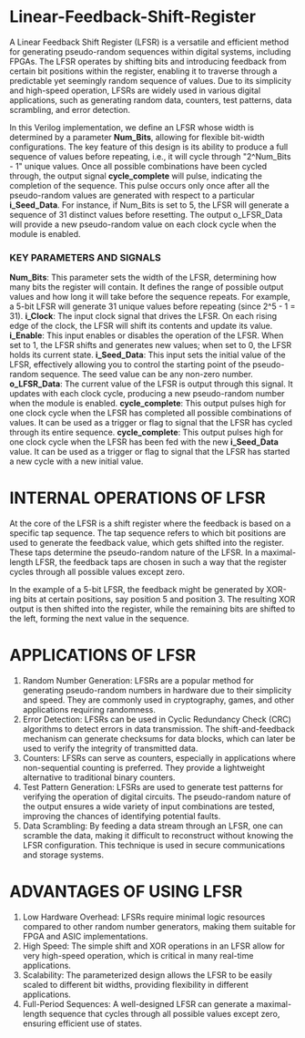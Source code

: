 # Linear-Feedback-Shift-Register
A Linear Feedback Shift Register (LFSR) is a versatile and efficient method for generating pseudo-random sequences within digital systems, including FPGAs. The LFSR operates by shifting bits and introducing feedback from certain bit positions within the register, enabling it to traverse through a predictable yet seemingly random sequence of values. Due to its simplicity and high-speed operation, LFSRs are widely used in various digital applications, such as generating random data, counters, test patterns, data scrambling, and error detection.

In this Verilog implementation, we define an LFSR whose width is determined by a parameter **Num_Bits**, allowing for flexible bit-width configurations. The key feature of this design is its ability to produce a full sequence of values before repeating, i.e., it will cycle through "2^Num_Bits - 1" unique values. Once all possible combinations have been cycled through, the output signal **cycle_complete** will pulse, indicating the completion of the sequence. This pulse occurs only once after all the pseudo-random values are generated with respect to a particular **i_Seed_Data**. 
For instance, if Num_Bits is set to 5, the LFSR will generate a sequence of 31 distinct values before resetting. The output o_LFSR_Data will provide a new pseudo-random value on each clock cycle when the module is enabled.

### **KEY PARAMETERS AND SIGNALS**
**Num_Bits**: This parameter sets the width of the LFSR, determining how many bits the register will contain. It defines the range of possible output values and how long it will take before the sequence repeats.
For example, a 5-bit LFSR will generate 31 unique values before repeating (since 2^5 - 1 = 31).
**i_Clock**: The input clock signal that drives the LFSR. On each rising edge of the clock, the LFSR will shift its contents and update its value.
**i_Enable**: This input enables or disables the operation of the LFSR. When set to 1, the LFSR shifts and generates new values; when set to 0, the LFSR holds its current state.
**i_Seed_Data**: This input sets the initial value of the LFSR, effectively allowing you to control the starting point of the pseudo-random sequence. The seed value can be any non-zero number.
**o_LFSR_Data**: The current value of the LFSR is output through this signal. It updates with each clock cycle, producing a new pseudo-random number when the module is enabled.
**cycle_complete**: This output pulses high for one clock cycle when the LFSR has completed all possible combinations of values. It can be used as a trigger or flag to signal that the LFSR has cycled through its entire sequence.
**cycle_complete**: This output pulses high for one clock cycle when the LFSR has been fed with the new **i_Seed_Data** value. It can be used as a trigger or flag to signal that the LFSR has started a new cycle with a new initial value.

# **INTERNAL OPERATIONS OF LFSR**
At the core of the LFSR is a shift register where the feedback is based on a specific tap sequence. The tap sequence refers to which bit positions are used to generate the feedback value, which gets shifted into the register. These taps determine the pseudo-random nature of the LFSR. In a maximal-length LFSR, the feedback taps are chosen in such a way that the register cycles through all possible values except zero.

In the example of a 5-bit LFSR, the feedback might be generated by XOR-ing bits at certain positions, say position 5 and position 3. The resulting XOR output is then shifted into the register, while the remaining bits are shifted to the left, forming the next value in the sequence.

# **APPLICATIONS OF LFSR**
1) Random Number Generation: LFSRs are a popular method for generating pseudo-random numbers in hardware due to their simplicity and speed. They are commonly used in cryptography, games, and other applications requiring randomness.
2) Error Detection: LFSRs can be used in Cyclic Redundancy Check (CRC) algorithms to detect errors in data transmission. The shift-and-feedback mechanism can generate checksums for data blocks, which can later be used to verify the integrity of transmitted data.
3) Counters: LFSRs can serve as counters, especially in applications where non-sequential counting is preferred. They provide a lightweight alternative to traditional binary counters.
4) Test Pattern Generation: LFSRs are used to generate test patterns for verifying the operation of digital circuits. The pseudo-random nature of the output ensures a wide variety of input combinations are tested, improving the chances of identifying potential faults.
5) Data Scrambling: By feeding a data stream through an LFSR, one can scramble the data, making it difficult to reconstruct without knowing the LFSR configuration. This technique is used in secure communications and storage systems.

# **ADVANTAGES OF USING LFSR**
1) Low Hardware Overhead: LFSRs require minimal logic resources compared to other random number generators, making them suitable for FPGA and ASIC implementations.
2) High Speed: The simple shift and XOR operations in an LFSR allow for very high-speed operation, which is critical in many real-time applications.
3) Scalability: The parameterized design allows the LFSR to be easily scaled to different bit widths, providing flexibility in different applications.
4) Full-Period Sequences: A well-designed LFSR can generate a maximal-length sequence that cycles through all possible values except zero, ensuring efficient use of states.
